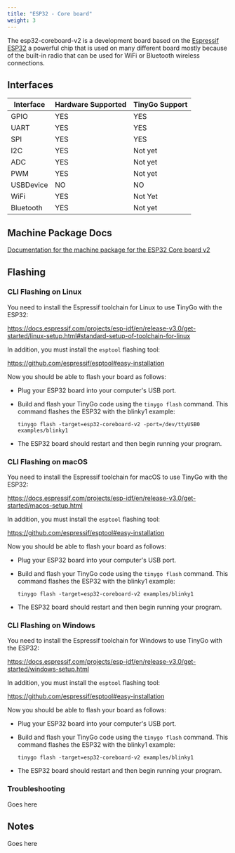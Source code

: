 ```yaml
---
title: "ESP32 - Core board"
weight: 3
---
```


The esp32-coreboard-v2 is a development board based on the [Espressif ESP32](https://www.espressif.com/en/products/socs/esp32) a powerful chip that is used on many different board mostly because of the built-in radio that can be used for WiFi or Bluetooth wireless connections.

## Interfaces

| Interface | Hardware Supported | TinyGo Support |
| --------- | ------------- | ----- |
| GPIO      | YES | YES |
| UART      | YES | YES |
| SPI       | YES | YES |
| I2C       | YES | Not yet |
| ADC       | YES | Not yet |
| PWM       | YES | Not yet |
| USBDevice | NO  | NO  |
| WiFi      | YES | Not Yet |
| Bluetooth | YES | Not yet |

## Machine Package Docs

[Documentation for the machine package for the ESP32 Core board v2](../machine/esp32-coreboard-v2)

## Flashing

### CLI Flashing on Linux

You need to install the Espressif toolchain for Linux to use TinyGo with the ESP32: 

https://docs.espressif.com/projects/esp-idf/en/release-v3.0/get-started/linux-setup.html#standard-setup-of-toolchain-for-linux

In addition, you must install the `esptool` flashing tool:

https://github.com/espressif/esptool#easy-installation

Now you should be able to flash your board as follows:

- Plug your ESP32 board into your computer's USB port.
- Build and flash your TinyGo code using the `tinygo flash` command. This command flashes the ESP32 with the blinky1 example:

    ```
    tinygo flash -target=esp32-coreboard-v2 -port=/dev/ttyUSB0 examples/blinky1
    ```

- The ESP32 board should restart and then begin running your program.

### CLI Flashing on macOS

You need to install the Espressif toolchain for macOS to use TinyGo with the ESP32: 

https://docs.espressif.com/projects/esp-idf/en/release-v3.0/get-started/macos-setup.html

In addition, you must install the `esptool` flashing tool:

https://github.com/espressif/esptool#easy-installation

Now you should be able to flash your board as follows:

- Plug your ESP32 board into your computer's USB port.
- Build and flash your TinyGo code using the `tinygo flash` command. This command flashes the ESP32 with the blinky1 example:

    ```
    tinygo flash -target=esp32-coreboard-v2 examples/blinky1
    ```

- The ESP32 board should restart and then begin running your program.

### CLI Flashing on Windows

You need to install the Espressif toolchain for Windows to use TinyGo with the ESP32: 

https://docs.espressif.com/projects/esp-idf/en/release-v3.0/get-started/windows-setup.html

In addition, you must install the `esptool` flashing tool:

https://github.com/espressif/esptool#easy-installation

Now you should be able to flash your board as follows:

- Plug your ESP32 board into your computer's USB port.
- Build and flash your TinyGo code using the `tinygo flash` command. This command flashes the ESP32 with the blinky1 example:

    ```
    tinygo flash -target=esp32-coreboard-v2 examples/blinky1
    ```

- The ESP32 board should restart and then begin running your program.

### Troubleshooting

Goes here

## Notes

Goes here
